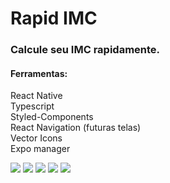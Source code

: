 # Rapid IMC
### Calcule seu IMC rapidamente.

#### Ferramentas:

React Native <br>
Typescript <br>
Styled-Components <br>
React Navigation (futuras telas) <br>
Vector Icons <br>
Expo manager <br>


<img src="https://bl6pap003files.storage.live.com/y4mP0FoHqERyY_mb5MoIrQOMzuXEw8XGFS7jMsjvUD4gI40YsNxpVZTOQ-OmYaItHneFDGzyt8nb00yfskaWUHGThwT_LwqZHAvQnyYHbDMJVWWEwmor1BLN8FLtrEjfrnX9mcREBNzHk-GXU5-c_UCrA-UQ_o8BwaKCJiUzQE7yv8VRJOLs0HgZq50mLPxXAXm?width=300&height=500&cropmode=none" /> <img src="https://bl6pap003files.storage.live.com/y4mpOlMGQ_hqXN82y4Fn3LbI5JFE8kK4aIna1-VRhSaIs1FIAD1mEL-JS3J4QIOhIoxSs6_Mf0I-2JISgInDicIEQJdA7DVDo1f9eba4pvq_2PSX71ZT8KTrj2qWWmeitVdpZGPf1XhfhOClL9vhjw-DxtnSeDCZV83QioE4bceth20bDSPBKTPpEkzRp1DNgxL?width=300&height=500&cropmode=none"> <img src="https://bl6pap003files.storage.live.com/y4mYLwIdL4DQ0o5szc0pt3N16eXXy5kzeZFG6KMCz_OhTzcLekZCSttsy0uH9Y4SI3Zbtv7-wvGLxrJabpVZoDftHjDWT6XrER2Wm7E3H-LvXxoCm1Y5eFDtdANh7OoHxAdmPKX7WOElq094-giRJG-cULL2rOE0r267dVv_47XozAsNEpEZJ7sblJ4jNpIj-l2?width=300&height=500&cropmode=none"> <img src="https://bl6pap003files.storage.live.com/y4mM900I73ecJURUiZvL2Q0m8eRZgUD4M1UzlU3MakMbG6SwfS39Ss68t-mmsNQAvtVxl62zkjElHeZSZfVMJawlvuzUZoiJQA9o5W315QxeZ9Ow1UR8a1m71QRxcSJzS27vKgWcUhnIxBuGCEhrDTPWIG6pvL1uC9vcmGU3hnuPUiOWP60pARM1BFP6i1GhxgB?width=300&height=500&cropmode=none"/> <img src="https://bl6pap003files.storage.live.com/y4m5zpvFbbY7X4P4da0EH6muT2wfFn7TG40HVcVbErg69-DuF4sw7WZmj6k3t9JEFbLz5_AjpKgWukIUwqDOErv5yzxGQwiROjft_TrWZC1lXm9Z5GKz-1kFdNHcGPe0VLUzeEM0413OVeFPWg-Xg3RHrRYPfimfMyTkrqUDT275KnzrWPvHy8d12hDG3I5qhDJ?width=300&height=500&cropmode=none" />
